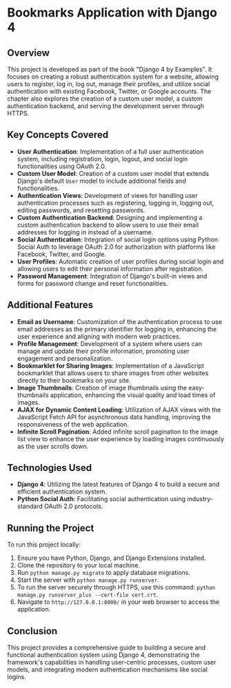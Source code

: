 # Bookmarks Application with Django 4

## Overview

This project is developed as part of the book "Django 4 by Examples". It focuses on creating a robust authentication system for a website, allowing users to register, log in, log out, manage their profiles, and utilize social authentication with existing Facebook, Twitter, or Google accounts. The chapter also explores the creation of a custom user model, a custom authentication backend, and serving the development server through HTTPS.

## Key Concepts Covered

- **User Authentication**: Implementation of a full user authentication system, including registration, login, logout, and social login functionalities using OAuth 2.0.
- **Custom User Model**: Creation of a custom user model that extends Django's default `User` model to include additional fields and functionalities.
- **Authentication Views**: Development of views for handling user authentication processes such as registering, logging in, logging out, editing passwords, and resetting passwords.
- **Custom Authentication Backend**: Designing and implementing a custom authentication backend to allow users to use their email addresses for logging in instead of a username.
- **Social Authentication**: Integration of social login options using Python Social Auth to leverage OAuth 2.0 for authorization with platforms like Facebook, Twitter, and Google.
- **User Profiles**: Automatic creation of user profiles during social login and allowing users to edit their personal information after registration.
- **Password Management**: Integration of Django's built-in views and forms for password change and reset functionalities.

## Additional Features

- **Email as Username**: Customization of the authentication process to use email addresses as the primary identifier for logging in, enhancing the user experience and aligning with modern web practices.
- **Profile Management**: Development of a system where users can manage and update their profile information, promoting user engagement and personalization.
- **Bookmarklet for Sharing Images**: Implementation of a JavaScript bookmarklet that allows users to share images from other websites directly to their bookmarks on your site.
- **Image Thumbnails**: Creation of image thumbnails using the easy-thumbnails application, enhancing the visual quality and load times of images.
- **AJAX for Dynamic Content Loading**: Utilization of AJAX views with the JavaScript Fetch API for asynchronous data handling, improving the responsiveness of the web application.
- **Infinite Scroll Pagination**: Added infinite scroll pagination to the image list view to enhance the user experience by loading images continuously as the user scrolls down.

## Technologies Used

- **Django 4**: Utilizing the latest features of Django 4 to build a secure and efficient authentication system.
- **Python Social Auth**: Facilitating social authentication using industry-standard OAuth 2.0 protocols.

## Running the Project

To run this project locally:

1. Ensure you have Python, Django, and Django Extensions installed.
2. Clone the repository to your local machine.
3. Run `python manage.py migrate` to apply database migrations.
4. Start the server with `python manage.py runserver`.
5. To run the server securely through HTTPS, use this command: `python manage.py runserver_plus --cert-file cert.crt`.
6. Navigate to `http://127.0.0.1:8000/` in your web browser to access the application.

## Conclusion

This project provides a comprehensive guide to building a secure and functional authentication system using Django 4, demonstrating the framework's capabilities in handling user-centric processes, custom user models, and integrating modern authentication mechanisms like social logins.
